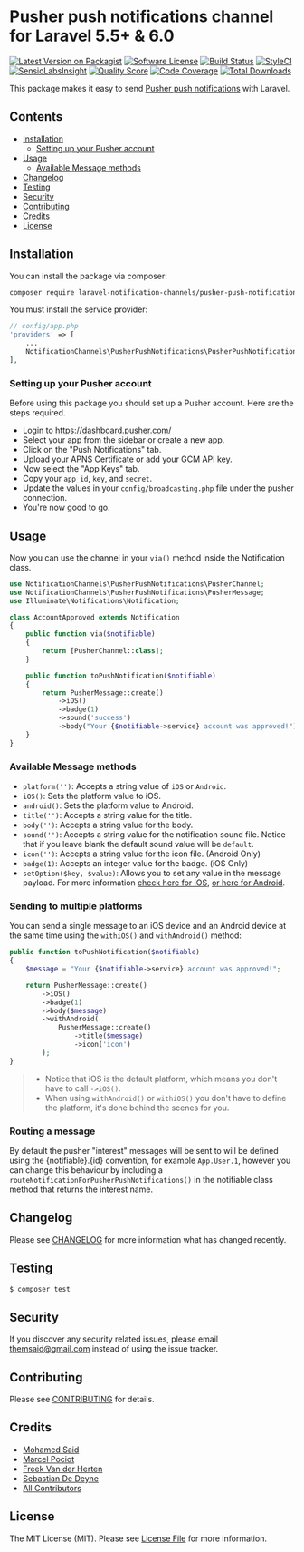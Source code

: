 # Pusher push notifications channel for Laravel 5.5+ & 6.0

[![Latest Version on Packagist](https://img.shields.io/packagist/v/laravel-notification-channels/pusher-push-notifications.svg?style=flat-square)](https://packagist.org/packages/laravel-notification-channels/pusher-push-notifications)
[![Software License](https://img.shields.io/badge/license-MIT-brightgreen.svg?style=flat-square)](LICENSE.md)
[![Build Status](https://img.shields.io/travis/laravel-notification-channels/pusher-push-notifications/master.svg?style=flat-square)](https://travis-ci.org/laravel-notification-channels/pusher-push-notifications)
[![StyleCI](https://styleci.io/repos/65379321/shield)](https://styleci.io/repos/65379321)
[![SensioLabsInsight](https://img.shields.io/sensiolabs/i/9015691f-130d-4fca-8710-72a010abc684.svg?style=flat-square)](https://insight.sensiolabs.com/projects/9015691f-130d-4fca-8710-72a010abc684)
[![Quality Score](https://img.shields.io/scrutinizer/g/laravel-notification-channels/pusher-push-notifications.svg?style=flat-square)](https://scrutinizer-ci.com/g/laravel-notification-channels/pusher-push-notifications)
[![Code Coverage](https://img.shields.io/scrutinizer/coverage/g/laravel-notification-channels/pusher-push-notifications/master.svg?style=flat-square)](https://scrutinizer-ci.com/g/laravel-notification-channels/pusher-push-notifications/?branch=master)
[![Total Downloads](https://img.shields.io/packagist/dt/laravel-notification-channels/pusher-push-notifications.svg?style=flat-square)](https://packagist.org/packages/laravel-notification-channels/pusher-push-notifications)

This package makes it easy to send [Pusher push notifications](https://pusher.com/docs/push_notifications) with Laravel.

## Contents

- [Installation](#installation)
	- [Setting up your Pusher account](#setting-up-your-pusher-account)
- [Usage](#usage)
	- [Available Message methods](#available-message-methods)
- [Changelog](#changelog)
- [Testing](#testing)
- [Security](#security)
- [Contributing](#contributing)
- [Credits](#credits)
- [License](#license)


## Installation

You can install the package via composer:

``` bash
composer require laravel-notification-channels/pusher-push-notifications
```

You must install the service provider:

```php
// config/app.php
'providers' => [
    ...
    NotificationChannels\PusherPushNotifications\PusherPushNotificationsServiceProvider::class,
],
```

### Setting up your Pusher account

Before using this package you should set up a Pusher account. Here are the steps required.

- Login to https://dashboard.pusher.com/
- Select your app from the sidebar or create a new app.
- Click on the "Push Notifications" tab.
- Upload your APNS Certificate or add your GCM API key.
- Now select the "App Keys" tab.
- Copy your `app_id`, `key`, and `secret`.
- Update the values in your `config/broadcasting.php` file under the pusher connection.
- You're now good to go.

## Usage

Now you can use the channel in your `via()` method inside the Notification class.

``` php
use NotificationChannels\PusherPushNotifications\PusherChannel;
use NotificationChannels\PusherPushNotifications\PusherMessage;
use Illuminate\Notifications\Notification;

class AccountApproved extends Notification
{
    public function via($notifiable)
    {
        return [PusherChannel::class];
    }

    public function toPushNotification($notifiable)
    {
        return PusherMessage::create()
            ->iOS()
            ->badge(1)
            ->sound('success')
            ->body("Your {$notifiable->service} account was approved!");
    }
}
```

### Available Message methods

- `platform('')`: Accepts a string value of `iOS` or `Android`.
- `iOS()`: Sets the platform value to iOS.
- `android()`: Sets the platform value to Android.
- `title('')`: Accepts a string value for the title.
- `body('')`: Accepts a string value for the body.
- `sound('')`: Accepts a string value for the notification sound file. Notice that if you leave blank the default sound value will be `default`.
- `icon('')`: Accepts a string value for the icon file. (Android Only)
- `badge(1)`: Accepts an integer value for the badge. (iOS Only)
- `setOption($key, $value)`: Allows you to set any value in the message payload. For more information [check here for iOS](https://pusher.com/docs/push_notifications/ios/server), [or here for Android](https://pusher.com/docs/push_notifications/android/server).

### Sending to multiple platforms

You can send a single message to an iOS device and an Android device at the same time using the `withiOS()` and `withAndroid()` method:

```php
public function toPushNotification($notifiable)
{
    $message = "Your {$notifiable->service} account was approved!";

    return PusherMessage::create()
        ->iOS()
        ->badge(1)
        ->body($message)
        ->withAndroid(
            PusherMessage::create()
                ->title($message)
                ->icon('icon')
        );
}
```

> - Notice that iOS is the default platform, which means you don't have to call `->iOS()`.
> - When using `withAndroid()` or `withiOS()` you don't have to define the platform, it's done behind the scenes for you.

### Routing a message

By default the pusher "interest" messages will be sent to will be defined using the {notifiable}.{id} convention, for example `App.User.1`, however you can change this behaviour by including a `routeNotificationForPusherPushNotifications()` in the notifiable class method that returns the interest name.

## Changelog

Please see [CHANGELOG](CHANGELOG.md) for more information what has changed recently.

## Testing

``` bash
$ composer test
```

## Security

If you discover any security related issues, please email themsaid@gmail.com instead of using the issue tracker.

## Contributing

Please see [CONTRIBUTING](CONTRIBUTING.md) for details.

## Credits

- [Mohamed Said](https://github.com/themsaid)
- [Marcel Pociot](https://github.com/mpociot)
- [Freek Van der Herten](https://github.com/freekmurze)
- [Sebastian De Deyne](https://github.com/sebastiandedeyne)
- [All Contributors](../../contributors)

## License

The MIT License (MIT). Please see [License File](LICENSE.md) for more information.
